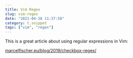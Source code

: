 ```yaml
---
title: Vim Regex
slug: vim-regex
date: "2021-04-28 11:37:58"
category: t.snippet
tags: ["vim", "regex"]
---
```


This is a great article about using regular expressions in Vim:

[marcelfischer.eu/blog/2019/checkbox-regex/](https://marcelfischer.eu/blog/2019/checkbox-regex/)
